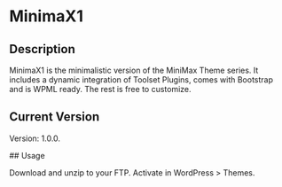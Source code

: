 # MinimaX1

## Description

MinimaX1 is the minimalistic version of the MiniMax Theme series. 
It includes a dynamic integration of Toolset Plugins, comes with Bootstrap and is WPML ready. 
The rest is free to customize.

## Current Version

Version: 1.0.0.

## Usage

Download and unzip to your FTP.
Activate in WordPress > Themes.
